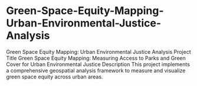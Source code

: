 # Green-Space-Equity-Mapping-Urban-Environmental-Justice-Analysis
Green Space Equity Mapping: Urban Environmental Justice Analysis Project Title Green Space Equity Mapping: Measuring Access to Parks and Green Cover for Urban Environmental Justice Description This project implements a comprehensive geospatial analysis framework to measure and visualize green space equity across urban areas.

